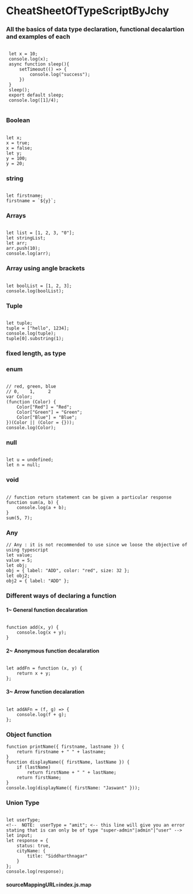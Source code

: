 # CheatSheetOfTypeScriptByJchy
### All the basics of data type declaration, functional decalartion and examples of each 
```

 let x = 10;
 console.log(x);
 async function sleep(){
     setTimeout(() => {
         console.log("success");
     })
 }
 sleep();
 export default sleep;
 console.log([1]/4);
 
```

### Boolean 
```

let x;
x = true;
x = false;
let y;
y = 100;
y = 20;

```

### string
```

let firstname;
firstname = `${y}`;

```

### Arrays
```

let list = [1, 2, 3, "0"];
let stringList;
let arr;
arr.push(10);
console.log(arr);

```

### Array using angle brackets 
```

let boolList = [1, 2, 3];
console.log(boolList);

```

### Tuple 
```

let tuple;
tuple = ["hello", 1234];
console.log(tuple);
tuple[0].substring(1);

```

### fixed length, as type

### enum 
```

// red, green, blue
// 0,    1,     2
var Color;
(function (Color) {
    Color["Red"] = "Red";
    Color["Green"] = "Green";
    Color["Blue"] = "Blue";
})(Color || (Color = {}));
console.log(Color);

```

### null
```

let u = undefined;
let n = null;

```

### void 
```

// function return statement can be given a particular response 
function sum(a, b) {
    console.log(a + b);
}
sum(5, 7);

```

### Any
```
// Any : it is not recommended to use since we loose the objective of using typescript
let value;
value = 5;
let obj;
obj = { label: "ADD", color: "red", size: 32 };
let obj2;
obj2 = { label: "ADD" };

```

### Different ways of declaring a function 
#### 1~ General function decalaration
```

function add(x, y) {
    console.log(x + y);
}

```

#### 2~ Anonymous function decalaration
```

let addFn = function (x, y) {
    return x + y;
};

```
####  3~ Arrow function decalaration
```

let addAFn = (f, g) => {
    console.log(f + g);
};

```

### Object function
```
function printName({ firstname, lastname }) {
    return firstname + " " + lastname;
}
function displayName({ firstName, lastName }) {
    if (lastName)
        return firstName + " " + lastName;
    return firstName;
}
console.log(displayName({ firstName: "Jaswant" }));

```

### Union Type
```

let userType;
<!--  NOTE:  userType = "amit"; <-- this line will give you an error stating that is can only be of type "super-admin"|admin"|"user" -->
let input;
let response = {
    status: true,
    cityName: {
        title: "Siddharthnagar"
    }
};
console.log(response);

```
#### sourceMappingURL=index.js.map
